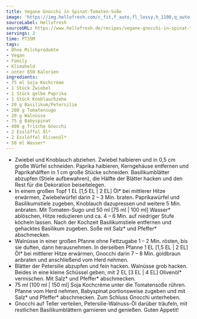 ```yaml
---
title: Vegane Gnocchi in Spinat-Tomaten-Soße
image: 'https://img.hellofresh.com/c_fit,f_auto,fl_lossy,h_1100,q_auto,w_2600/hellofresh_s3/image/vegane-gnocchi-in-spinat-tomaten-sosze-cd131ab2.jpg'
sourceLabel: Hellofresh
sourceURL: https://www.hellofresh.de/recipes/vegane-gnocchi-in-spinat-tomaten-sosze-632c3d5c5a8712c5030bcb7d
servings: 2
time: PT35M
tags:
- Ohne Milchprodukte
- Vegan
- Family
- Klimaheld
- unter 650 Kalorien
ingredients:
- 75 ml Soja Kochcrème
- 1 Stück Zwiebel
- 1 Stück gelbe Paprika
- 1 Stück Knoblauchzehe
- 20 g Basilikum/Petersilie
- 200 g Tomatensugo
- 20 g Walnüsse
- 75 g Babyspinat
- 400 g frische Gnocchi
- 2 Esslöffel Öl*
- 2 Esslöffel Olivenöl*
- 50 ml Wasser*
---
```


- Zwiebel und Knoblauch abziehen. Zwiebel halbieren und in 0,5 cm große Würfel schneiden.  Paprika halbieren, Kerngehäuse entfernen und Paprikahälften in 1 cm große Stücke schneiden.  Basilikumblätter abzupfen (Stiele aufbewahren), die Hälfte der Blätter hacken und den Rest für die Dekoration beiseitelegen.
- In einem großen Topf 1 EL [1,5 EL | 2 EL] Öl\* bei mittlerer Hitze erwärmen, Zwiebelwürfel darin 2 – 3 Min. braten. Paprikawürfel und Basilikumstiele zugeben, Knoblauch dazupressen und weitere 5 Min. anbraten.  Mit Tomaten-Sugo und 50 ml [75 ml | 100 ml] Wasser\* ablöschen, Hitze reduzieren und ca. 4 – 6 Min. auf niedriger Stufe köcheln lassen.  Nach der Kochzeit Basilikumstiele entfernen und gehacktes Basilikum zugeben.  Soße mit Salz\* und Pfeffer\* abschmecken.
- Walnüsse in einer großen Pfanne ohne Fettzugabe 1 – 2 Min. rösten, bis sie duften, dann herausnehmen.  In derselben Pfanne 1 EL [1,5 EL | 2 EL] Öl\* bei mittlerer Hitze erwärmen, Gnocchi darin 7 – 8 Min. goldbraun anbraten und anschließend vom Herd nehmen.
- Blätter der Petersilie abzupfen und fein hacken.  Walnüsse grob hacken.  Beides in eine kleine Schüssel geben, mit 2 EL [3 EL | 4 EL] Olivenöl\* vermischen.  Mit Salz\* und Pfeffer\* abschmecken.
- 75 ml [100 ml | 150 ml] Soja Kochcrème unter die Tomatensoße rühren.  Pfanne vom Herd nehmen, Babyspinat portionsweise zugeben und mit Salz\* und Pfeffer\* abschmecken.  Zum Schluss Gnocchi unterheben.
- Gnocchi auf Teller verteilen, Petersilie-Walnuss-Öl darüber träufeln, mit restlichen Basilikumblättern garnieren und genießen.  Guten Appetit!
